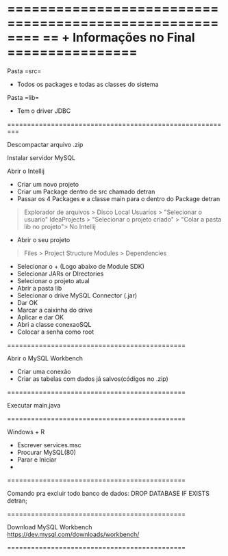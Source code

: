 ========================================================
== + Informações no Final ================
========================================================
Pasta =src=
- Todos os packages e todas as classes do sistema

Pasta =lib=
- Tem o driver JDBC

=========================================================

Descompactar arquivo .zip

Instalar servidor MySQL


Abrir o Intellij
- Criar um novo projeto
- Criar um Package dentro de src chamado detran 
- Passar os 4 Packages e a classe main para o dentro do Package detran
> Explorador de arquivos > 
> Disco Local 
> Usuarios >
> "Selecionar o usuario" 
> IdeaProjects > 
> "Selecionar o projeto criado" > 
> "Colar a pasta lib no projeto">
No Intellij
- Abrir o seu projeto
> Files > Project Structure
> Modules > Dependencies
- Selecionar o + (Logo abaixo de Module SDK)
- Selecionar JARs or DIrectories
- Selecionar o projeto atual
- Abrir a pasta lib
- Selecionar o drive MySQL Connector (.jar)
- Dar OK
- Marcar a caixinha do drive
- Aplicar e dar OK
- Abri a classe conexaoSQL
- Colocar a senha como root

=============================================

Abrir o MySQL Workbench
- Criar uma conexão
- Criar as tabelas com dados já salvos(códigos no .zip)

=============================================

Executar main.java



=============================================

Windows + R
- Escrever services.msc
- Procurar MySQL(80)
- Parar e Iniciar
- 
=============================================

Comando pra excluir todo banco de dados:
DROP DATABASE IF EXISTS detran;

=============================================

Download MySQL Workbench
https://dev.mysql.com/downloads/workbench/

=============================================

